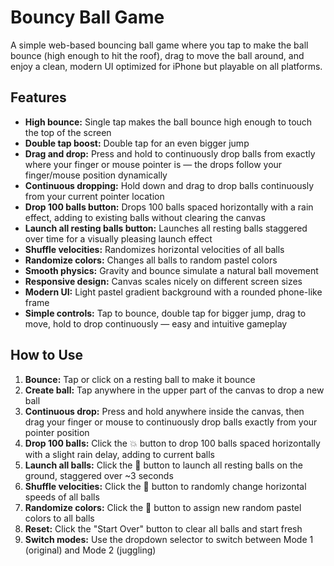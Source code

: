 # Bouncy Ball Game

A simple web-based bouncing ball game where you tap to make the ball bounce (high enough to hit the roof), drag to move the ball around, and enjoy a clean, modern UI optimized for iPhone but playable on all platforms.

## Features

- **High bounce:** Single tap makes the ball bounce high enough to touch the top of the screen  
- **Double tap boost:** Double tap for an even bigger jump  
- **Drag and drop:** Press and hold to continuously drop balls from exactly where your finger or mouse pointer is — the drops follow your finger/mouse position dynamically  
- **Continuous dropping:** Hold down and drag to drop balls continuously from your current pointer location  
- **Drop 100 balls button:** Drops 100 balls spaced horizontally with a rain effect, adding to existing balls without clearing the canvas  
- **Launch all resting balls button:** Launches all resting balls staggered over time for a visually pleasing launch effect  
- **Shuffle velocities:** Randomizes horizontal velocities of all balls  
- **Randomize colors:** Changes all balls to random pastel colors  
- **Smooth physics:** Gravity and bounce simulate a natural ball movement  
- **Responsive design:** Canvas scales nicely on different screen sizes  
- **Modern UI:** Light pastel gradient background with a rounded phone-like frame  
- **Simple controls:** Tap to bounce, double tap for bigger jump, drag to move, hold to drop continuously — easy and intuitive gameplay  

## How to Use

1. **Bounce:** Tap or click on a resting ball to make it bounce  
2. **Create ball:** Tap anywhere in the upper part of the canvas to drop a new ball  
3. **Continuous drop:** Press and hold anywhere inside the canvas, then drag your finger or mouse to continuously drop balls exactly from your pointer position  
4. **Drop 100 balls:** Click the 💥 button to drop 100 balls spaced horizontally with a slight rain delay, adding to current balls  
5. **Launch all balls:** Click the 🚀 button to launch all resting balls on the ground, staggered over ~3 seconds  
6. **Shuffle velocities:** Click the 🔄 button to randomly change horizontal speeds of all balls  
7. **Randomize colors:** Click the 🌈 button to assign new random pastel colors to all balls  
8. **Reset:** Click the "Start Over" button to clear all balls and start fresh  
9. **Switch modes:** Use the dropdown selector to switch between Mode 1 (original) and Mode 2 (juggling)
